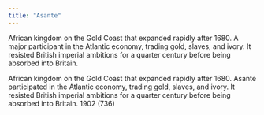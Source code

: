 ```yaml
---
title: "Asante"
---
```

African kingdom on the Gold Coast that expanded rapidly after 1680. A major participant in the Atlantic economy, trading gold, slaves, and ivory. It resisted British imperial ambitions for a quarter century before being absorbed into Britain.

African kingdom on the Gold Coast that expanded rapidly after 1680. Asante participated in the Atlantic economy, trading gold, slaves, and ivory. It resisted British imperial ambitions for a quarter century before being absorbed into Britain. 1902 (736)

